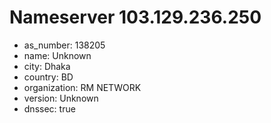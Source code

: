 # Nameserver 103.129.236.250

* as_number: 138205
* name: Unknown
* city: Dhaka
* country: BD
* organization: RM NETWORK
* version: Unknown
* dnssec: true
